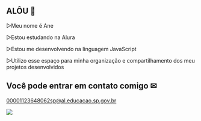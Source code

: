 ## ALÔU 👋
▻Meu nome é Ane

▻Estou estudando na Alura

▻Estou me desenvolvendo na linguagem JavaScript

▻Utilizo esse espaço para minha organização e compartilhamento dos meu projetos desenvolvidos

## Você pode entrar em contato comigo ✉
00001123648062sp@al.educacao.sp.gov.br

![](https://i.pinimg.com/originals/2e/68/f9/2e68f97d3f42a045deb042bd3a7ebc93.gif)

